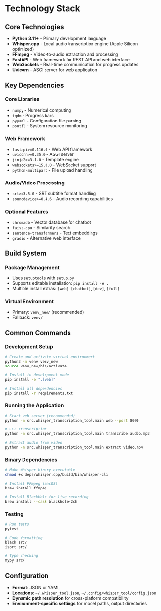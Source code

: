 # Technology Stack

## Core Technologies

- **Python 3.11+** - Primary development language
- **Whisper.cpp** - Local audio transcription engine (Apple Silicon optimized)
- **FFmpeg** - Video-to-audio extraction and processing
- **FastAPI** - Web framework for REST API and web interface
- **WebSockets** - Real-time communication for progress updates
- **Uvicorn** - ASGI server for web application

## Key Dependencies

### Core Libraries
- `numpy` - Numerical computing
- `tqdm` - Progress bars
- `pyyaml` - Configuration file parsing
- `psutil` - System resource monitoring

### Web Framework
- `fastapi>=0.116.0` - Web API framework
- `uvicorn>=0.35.0` - ASGI server
- `jinja2>=3.1.0` - Template engine
- `websockets>=15.0.0` - WebSocket support
- `python-multipart` - File upload handling

### Audio/Video Processing
- `srt>=3.5.0` - SRT subtitle format handling
- `sounddevice>=0.4.6` - Audio recording capabilities

### Optional Features
- `chromadb` - Vector database for chatbot
- `faiss-cpu` - Similarity search
- `sentence-transformers` - Text embeddings
- `gradio` - Alternative web interface

## Build System

### Package Management
- Uses `setuptools` with `setup.py`
- Supports editable installation: `pip install -e .`
- Multiple install extras: `[web]`, `[chatbot]`, `[dev]`, `[full]`

### Virtual Environment
- Primary: `venv_new/` (recommended)
- Fallback: `venv/`

## Common Commands

### Development Setup
```bash
# Create and activate virtual environment
python3 -m venv venv_new
source venv_new/bin/activate

# Install in development mode
pip install -e ".[web]"

# Install all dependencies
pip install -r requirements.txt
```

### Running the Application
```bash
# Start web server (recommended)
python -m src.whisper_transcription_tool.main web --port 8090

# CLI transcription
python -m src.whisper_transcription_tool.main transcribe audio.mp3

# Extract audio from video
python -m src.whisper_transcription_tool.main extract video.mp4
```

### Binary Dependencies
```bash
# Make Whisper binary executable
chmod +x deps/whisper.cpp/build/bin/whisper-cli

# Install FFmpeg (macOS)
brew install ffmpeg

# Install BlackHole for live recording
brew install --cask blackhole-2ch
```

### Testing
```bash
# Run tests
pytest

# Code formatting
black src/
isort src/

# Type checking
mypy src/
```

## Configuration

- **Format**: JSON or YAML
- **Locations**: `~/.whisper_tool.json`, `~/.config/whisper_tool/config.json`
- **Dynamic path resolution** for cross-platform compatibility
- **Environment-specific settings** for model paths, output directories